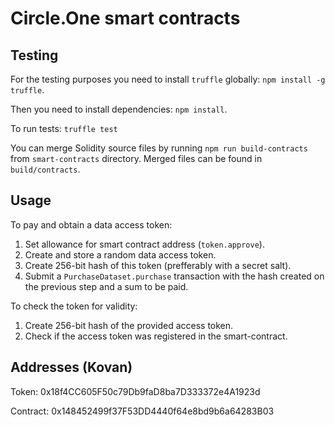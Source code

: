 # Circle.One smart contracts

## Testing

For the testing purposes you need to install `truffle` globally:
`npm install -g truffle`.

Then you need to install dependencies: `npm install`.

To run tests: `truffle test`

You can merge Solidity source files by running `npm run build-contracts` from
`smart-contracts` directory. Merged files can be found in `build/contracts`.

## Usage

To pay and obtain a data access token:

1. Set allowance for smart contract address (`token.approve`).
1. Create and store a random data access token.
1. Create 256-bit hash of this token (prefferably with a secret salt).
1. Submit a `PurchaseDataset.purchase` transaction with the hash created on the
previous step and a sum to be paid.

To check the token for validity:

1. Create 256-bit hash of the provided access token.
1. Check if the access token was registered in the smart-contract.

## Addresses (Kovan)

Token: 0x18f4CC605F50c79Db9faD8ba7D333372e4A1923d

Contract: 0x148452499f37F53DD4440f64e8bd9b6a64283B03
